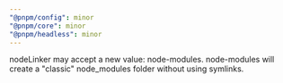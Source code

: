 ```yaml
---
"@pnpm/config": minor
"@pnpm/core": minor
"@pnpm/headless": minor
---
```


nodeLinker may accept a new value: node-modules. node-modules will create a "classic" node_modules folder without using symlinks.

